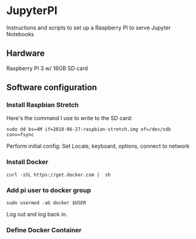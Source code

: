 # JupyterPI

Instructions and scripts to set up a Raspberry PI to serve Jupyter Notebooks

## Hardware

Raspberry PI 3 w/ 16GB SD card

## Software configuration

### Install Raspbian Stretch

Here's the command I use to write to the SD card:

`sudo dd bs=4M if=2018-06-27-raspbian-stretch.img of=/dev/sdb conv=fsync`

Perform initial config: Set Locale, keyboard, options, connect to network

### Install Docker

`curl -sSL https://get.docker.com |  sh`

### Add pi user to docker group

`sudo usermod -aG docker $USER`

Log out and log back in.

### Define Docker Container
